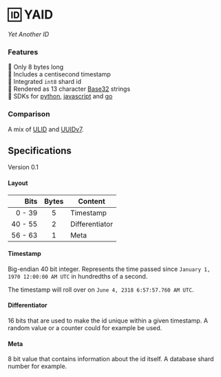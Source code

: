 # 🆔 YAID

_Yet Another ID_

### Features

🔸 Only 8 bytes long </br>
🔸 Includes a centisecond timestamp </br>
🔸 Integrated `int8` shard id </br>
🔸 Rendered as 13 character [Base32] strings </br>
🔸 SDKs for [python](yaid-py), [javascript](yaid-js) and [go](yaid-go)

### Comparison

A mix of [ULID] and [UUIDv7].

## Specifications

Version 0.1

#### Layout

|    Bits | Bytes | Content        |
| ------: | :---: | -------------- |
|  0 - 39 |   5   | Timestamp      |
| 40 - 55 |   2   | Differentiator |
| 56 - 63 |   1   | Meta           |

#### Timestamp

Big-endian 40 bit integer.
Represents the time passed since `January 1, 1970 12:00:00 AM UTC` in
hundredths of a second.

The timestamp will roll over on `June 4, 2318 6:57:57.760 AM UTC`.

#### Differentiator

16 bits that are used to make the id unique within a given timestamp.
A random value or a counter could for example be used.

#### Meta

8 bit value that contains information about the id itself. A database shard number for example.

[Base32]: https://www.crockford.com/base32.html
[yaid]: https://pkg.go.dev/github.com/hnz/yaid#section-readme
[ULID]: https://github.com/ulid/spec
[UUIDv7]: https://www.ietf.org/archive/id/draft-peabody-dispatch-new-uuid-format-01.html#name-uuidv7-layout-and-bit-order
